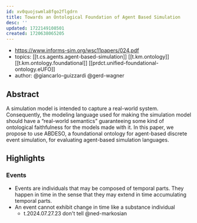 ```yaml
---
id: xv0quojswmla8fgo2flgdrn
title: Towards an Ontological Foundation of Agent Based Simulation
desc: ''
updated: 1722149108501
created: 1720638065205
---
```


- https://www.informs-sim.org/wsc11papers/024.pdf
- topics: [[t.cs.agents.agent-based-simulation]] [[t.km.ontology]] [[t.km.ontology.foundational]] [[prdct.unified-foundational-ontology.eUFO]]
- author: @giancarlo-guizzardi @gerd-wagner

## Abstract

A simulation model is intended to capture a real-world system. Consequently, the modeling language used for making the simulation model should have a “real-world semantics” guaranteeing some kind of ontological faithfulness for the models made with it. In this paper, we propose to use ABDESO, a foundational ontology for agent-based discrete event simulation, for evaluating agent-based simulation languages.

## Highlights

### Events

- Events are individuals that may be composed of temporal parts. They happen in time in the sense that they may extend in time accumulating temporal parts. 
- An event cannot exhibit change in time like a substance individual
  - t.2024.07.27.23 don't tell @ned-markosian